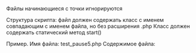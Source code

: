 Файлы начинающиеся с точки игнорируются

Структура скрипта:
файл должен содержать класс с именем совпадающим с именем файла, но без расширения .php
Класс должен содержать статический метод start()

Пример.
Имя файла:
test_pause5.php
Содержимое файла:
<?php
class test_pause5
{
    static function start() {
        sleep(5);
    }
}

